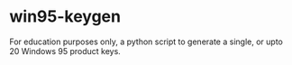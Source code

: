 # win95-keygen
For education purposes only, a python script to generate a single, or upto 20 Windows 95 product keys.
